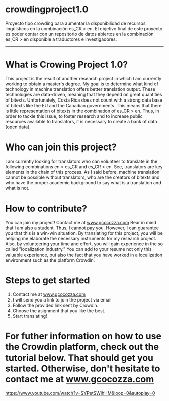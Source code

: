 # crowdingproject1.0
Proyecto tipo crowding para aumentar la disponibilidad de recursos lingüísticos en la combinación es_CR > en.
El objetivo final de este proyecto es poder contar con un repositorio de datos abiertos en la combinación es_CR > en disponible a traductores e investigadores. 

---------------------------------------------------------------------------------------------------------------------------
# What is Crowing Project 1.0?
This project is the result of another research project in which I am currently working to obtain a master's degree. My goal is to determine what kind of technology in machine translation offers better translation output. These technologies are data-driven, meaning that they depend on great quantities of bitexts. Unfortunately, Costa Rica does not count with a strong data base of bitexts like the EU and the Canadian governments. This means that there is little representation of bitexts in the combination of es_CR > en. Thus, in order to tackle this issue, to foster research and to increase public resources available to translators, it is necessary to create a bank of data (open data). 

# Who can join this project?
I am currently looking for translators who can volunteer to translate in the following combinations en > es_CR and es_CR > en. 
See, translators are key elements in the chain of this process. As I said before, machine translation cannot be possible without translators, who are the creators of bitexts and who have the proper academic background to say what is a translation and what is not.

# How to contribute?
You can join my project! Contact me at www.gcocozza.com
Bear in mind that I am also a student. Thus, I cannot pay you. However, I can guarantee you that this is a win-win situation. By translating for this project, you will be helping me elaborate the necessary instruments for my research project. Also, by volunteering your time and effort, you will gain experience in the so called "localization industry." You can add to your resume not only this valuable experience, but also the fact that you have worked in a localization environment such as the platform Crowdin.

# Steps to get started
1. Contact me at www.gcocozza.com
2. I will send you a link to join the project via email
3. Follow the provided link sent by Crowdin.
4. Choose the asignment that you like the best.
5. Start translating!

# For futher information on how to use the Crowdin platform, check out the tutorial below. That should get you started. Otherwise, don't hesitate to contact me at www.gcocozza.com
https://www.youtube.com/watch?v=SYPetSWihHM&loop=0&autoplay=0 
